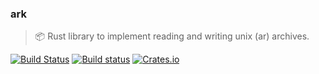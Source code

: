 ### ark
> :package: Rust library to implement reading and writing unix (ar) archives.

[![Build Status](https://travis-ci.org/stpettersens/ark.png?branch=master)](https://travis-ci.org/stpettersens/ark)
[![Build status](https://ci.appveyor.com/api/projects/status/1u0srjxha51a8ftb?svg=true)](https://ci.appveyor.com/project/stpettersens/ark)
[![Crates.io](https://img.shields.io/crates/v/ark.svg)](https://crates.io/crates/ark)
